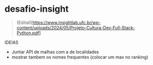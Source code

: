 # desafio-insight

> (Edital)[https://www.insightlab.ufc.br/wp-content/uploads/2024/05/Projeto-Cultura-Dev-Full-Stack-Python.pdf]

IDEIAS

- Juntar API de malhas com a de localidades
- mostrar tambem os nomes frequentes (colocar um max no ranking)
